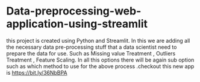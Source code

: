 # Data-preprocessing-web-application-using-streamlit
this project is created  using Python and Streamlit. In this we are adding all the necessary data pre-processing stuff that a data scientist need to prepare the data for use. Such as Missing value Treatment , Outliers Treatment , Feature Scaling. In all this options there will be again sub option such as which method to use for the above process .checkout this new app is https://bit.ly/36NbBPA
